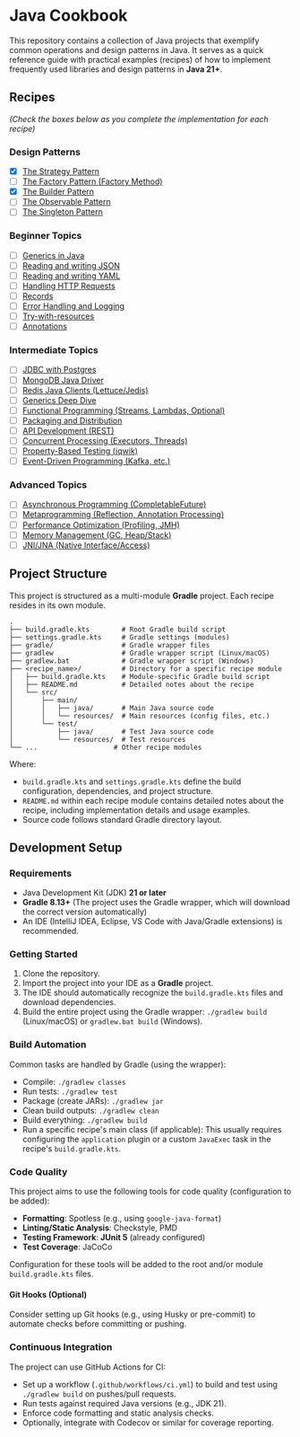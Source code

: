 # Java Cookbook

This repository contains a collection of Java projects that exemplify common operations and design patterns in Java. It serves as a quick reference guide with practical examples (recipes) of how to implement frequently used libraries and design patterns in **Java 21+**.

## Recipes

*(Check the boxes below as you complete the implementation for each recipe)*

### Design Patterns

- [X] [The Strategy Pattern](strategy-pattern/README.md)
- [ ] [The Factory Pattern (Factory Method)](factory-pattern/README.md)
- [X] [The Builder Pattern](builder-pattern/README.md)
- [ ] [The Observable Pattern](observable-pattern/README.md)
- [ ] [The Singleton Pattern](singleton-pattern/README.md)

### Beginner Topics

- [ ] [Generics in Java](generics/README.md)
- [ ] [Reading and writing JSON](json-handling/README.md)
- [ ] [Reading and writing YAML](yaml-handling/README.md)
- [ ] [Handling HTTP Requests](http-requests/README.md)
- [ ] [Records](records/README.md)
- [ ] [Error Handling and Logging](error-logging/README.md)
- [ ] [Try-with-resources](try-with-resources/README.md)
- [ ] [Annotations](annotations/README.md)

### Intermediate Topics

- [ ] [JDBC with Postgres](jdbc-postgres/README.md)
- [ ] [MongoDB Java Driver](mongodb-driver/README.md)
- [ ] [Redis Java Clients (Lettuce/Jedis)](redis-clients/README.md)
- [ ] [Generics Deep Dive](generics-deep-dive/README.md)
- [ ] [Functional Programming (Streams, Lambdas, Optional)](functional-programming/README.md)
- [ ] [Packaging and Distribution](packaging-distribution/README.md)
- [ ] [API Development (REST)](api-development/README.md)
- [ ] [Concurrent Processing (Executors, Threads)](concurrent-processing/README.md)
- [ ] [Property-Based Testing (jqwik)](property-based-testing/README.md)
- [ ] [Event-Driven Programming (Kafka, etc.)](event-driven-programming/README.md)

### Advanced Topics

- [ ] [Asynchronous Programming (CompletableFuture)](async-programming/README.md)
- [ ] [Metaprogramming (Reflection, Annotation Processing)](metaprogramming/README.md)
- [ ] [Performance Optimization (Profiling, JMH)](performance-optimization/README.md)
- [ ] [Memory Management (GC, Heap/Stack)](memory-management/README.md)
- [ ] [JNI/JNA (Native Interface/Access)](jni-jna/README.md)

## Project Structure

This project is structured as a multi-module **Gradle** project. Each recipe resides in its own module.

```
.
├── build.gradle.kts        # Root Gradle build script
├── settings.gradle.kts     # Gradle settings (modules)
├── gradle/                 # Gradle wrapper files
├── gradlew                 # Gradle wrapper script (Linux/macOS)
├── gradlew.bat             # Gradle wrapper script (Windows)
├── <recipe_name>/          # Directory for a specific recipe module
│   ├── build.gradle.kts    # Module-specific Gradle build script
│   ├── README.md           # Detailed notes about the recipe
│   └── src/
│       ├── main/
│       │   ├── java/       # Main Java source code
│       │   └── resources/  # Main resources (config files, etc.)
│       └── test/
│           ├── java/       # Test Java source code
│           └── resources/  # Test resources
└── ...                   # Other recipe modules
```

Where:

*   `build.gradle.kts` and `settings.gradle.kts` define the build configuration, dependencies, and project structure.
*   `README.md` within each recipe module contains detailed notes about the recipe, including implementation details and usage examples.
*   Source code follows standard Gradle directory layout.

## Development Setup

### Requirements

*   Java Development Kit (JDK) **21 or later**
*   **Gradle 8.13+** (The project uses the Gradle wrapper, which will download the correct version automatically)
*   An IDE (IntelliJ IDEA, Eclipse, VS Code with Java/Gradle extensions) is recommended.

### Getting Started

1.  Clone the repository.
2.  Import the project into your IDE as a **Gradle** project.
3.  The IDE should automatically recognize the `build.gradle.kts` files and download dependencies.
4.  Build the entire project using the Gradle wrapper: `./gradlew build` (Linux/macOS) or `gradlew.bat build` (Windows).

### Build Automation

Common tasks are handled by Gradle (using the wrapper):

*   Compile: `./gradlew classes`
*   Run tests: `./gradlew test`
*   Package (create JARs): `./gradlew jar`
*   Clean build outputs: `./gradlew clean`
*   Build everything: `./gradlew build`
*   Run a specific recipe's main class (if applicable): This usually requires configuring the `application` plugin or a custom `JavaExec` task in the recipe's `build.gradle.kts`.

### Code Quality

This project aims to use the following tools for code quality (configuration to be added):

*   **Formatting**: Spotless (e.g., using `google-java-format`)
*   **Linting/Static Analysis**: Checkstyle, PMD
*   **Testing Framework**: **JUnit 5** (already configured)
*   **Test Coverage**: JaCoCo

Configuration for these tools will be added to the root and/or module `build.gradle.kts` files.

#### Git Hooks (Optional)

Consider setting up Git hooks (e.g., using Husky or pre-commit) to automate checks before committing or pushing.

### Continuous Integration

The project can use GitHub Actions for CI:

*   Set up a workflow (`.github/workflows/ci.yml`) to build and test using `./gradlew build` on pushes/pull requests.
*   Run tests against required Java versions (e.g., JDK 21).
*   Enforce code formatting and static analysis checks.
*   Optionally, integrate with Codecov or similar for coverage reporting. 